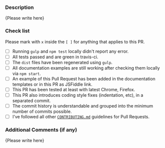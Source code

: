 <!-- 

FILLING THIS TEMPLATE IS MANDATORY IN CASE YOU MODIFY THE SOURCE CODE!!

Thank you for your contribution to bootstrap-colorpicker! Please replace {Please write here} with your description.
Please note that PRs not following this template may be potentially discarded if they are not clear enough.
-->

### Description

{Please write here}

### Check list
Please mark with `x` inside the `[ ]` for anything that applies to this PR.

- [ ] Running `gulp` and `npm test` locally didn't report any error.
- [ ] All tests passed and are green in travis-ci.
- [ ] The `dist` files have been regenerated using `gulp`.
- [ ] All documentation examples are still working after checking them locally via `npm start`.
- [ ] An example of this Pull Request has been added in the documentation templates or in this PR as JSFiddle link.
- [ ] This PR has been tested at least with latest Chrome, Firefox.
- [ ] This PR also introduces coding style fixes (indentation, etc), in a separated commit.
- [ ] The commit history is understandable and grouped into the minimum number of commits possible.
- [ ] I've followed all other [`CONTRIBUTING.md`](.github/CONTRIBUTING.md#pull-requests) guidelines for Pull Requests.

### Additional Comments (if any)

{Please write here}
